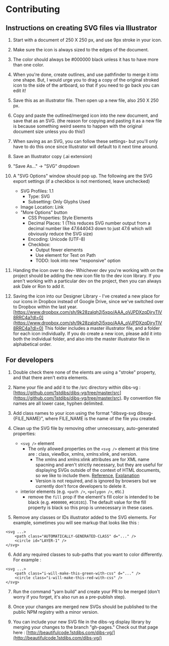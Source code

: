 # Contributing

## Instructions on creating SVG files via Illustrator

1. Start with a document of 250 X 250 px, and use 9px stroke in your icon.

2. Make sure the icon is always sized to the edges of the document.

3. The color should always be #000000 black unless it has to have more than one color.

3. When you're done, create outlines, and use pathfinder to merge it into one shape. But, I would urge you to drag a copy of the original stroked icon to the side of the artboard, so that if you need to go back you can edit it!

4. Save this as an illustrator file. Then open up a new file, also 250 X 250 px.

5. Copy and paste the outlined/merged icon into the new document, and save that as an SVG. (the reason for copying and pasting it as a new file is because something weird seems to happen with the original document size unless you do this!) 

5. When saving as an SVG, you can follow these settings- but you'll only have to do this once since Illustrator will default to it next time around.
  1. Save an Illustrator copy (.ai extension)
  2. "Save As..." -> "SVG" dropdown
  3. A "SVG Options" window should pop up. The following are the SVG export settings (if a checkbox is not mentioned, leave unchecked)
      - SVG Profiles: 1.1
          - Type: SVG
          - Subsetting: Only Glyphs Used
      - Image Location: Link
      - "More Options" button
          - CSS Properties: Style Elements
          - Decimal Places: 1 (This reduces SVG number output from a decimal number like 47.644043 down to just 47.6 which will obviously reduce the SVG size)
          - Encoding: Unicode (UTF-8)
          - Checkbox:
              - Output fewer <tspan> elements
              - Use <textPath> element for Text on Path
              - TODO: look into new "responsive" option

6. Handing the icon over to dev- Whichever dev you're working with on the project should be adding the new icon file to the dev icon library. If you aren't working with a particular dev on the project, then you can always ask Dale or Ron to add it. 

7. Saving the icon into our Designer Library - I've created a new place for our icons in Dropbox instead of Google Drive, since we've switched over to Dropbox within the last year. 
[https://www.dropbox.com/sh/9k28zalqh2j5xpo/AAA_oVJPDXzqDjryTlV8RRC4a?dl=0](https://www.dropbox.com/sh/9k28zalqh2j5xpo/AAA_oVJPDXzqDjryTlV8RRC4a?dl=0)
This folder includes a master illustrator file, and a folder for each icon individually. If you do create a new icon, please add it into both the individual folder, and also into the master illustrator file in alphabetical order. 


## For developers

1. Double check there none of the elemts are using a "stroke" property, and that there aren't extra elements.

2. Name your file and add it to the /src directory within dibs-vg : [https://github.com/1stdibs/dibs-vg/tree/master/src](https://github.com/1stdibs/dibs-vg/tree/master/src). By convention file names are all lower case, hyphen delimited. 

3. Add class names to your icon using the format "dibsvg-svg dibsvg-{FILE_NAME}", where FILE_NAME is the name of the file you created.

4. Clean up the SVG file by removing other unnecessary, auto-generated properties:
	- `<svg />` element
		- The only allowed properties on the `<svg />` element at this time are : class, viewBox, xmlns, xmlns:xlink, and version.
			- The xmlns and xmlns:xlink attributes are for XML name spacning and aren't strictly necessary, but they are useful for displaying SVGs outside of the context of HTML documents, so we like to include them. [Reference](http://stackoverflow.com/a/18468348/4002508), [Explanation](https://developer.mozilla.org/en/docs/Web/SVG/Namespaces_Crash_Course)
			- Version is not required, and is ignored by browsers but we currently don't force developers to delete it.
	- interior elements (e.g. `<path />`, `<polygon />`, etc.)
		- remove the `fill` prop if the element's fill color is intended to be black (e.g. `#000000`, `#010101`). The default value for the fill property is black so this prop is unnecessary in these cases.

5. Remove any classes or IDs illustrator added to the SVG elements. For example, sometimes you will see markup that looks like this : 
```
<svg ...>
    <path class="AUTOMATICALLY-GENERATED-CLASS" d="..." />
    <circle id="LAYER-1" />
</svg>
```
6. Add any required classes to sub-paths that you want to color differently. For example :
```
<svg ...>
    <path class="i-will-make-this-green-with-css" d="..." />
    <circle class="i-will-make-this-red-with-css" />
</svg>
```
7. Run the command "yarn build" and create your PR to be merged (don't worry if you forget, it's also run as a pre-publish step).

8. Once your changes are merged new SVGs should be published to the public NPM registry with a minor version. 

9. You can include your new SVG file in the dibs-vg display library by merging your changes to the branch "gh-pages." Check out that page here : [http://beautifulcode.1stdibs.com/dibs-vg/](http://beautifulcode.1stdibs.com/dibs-vg/)
